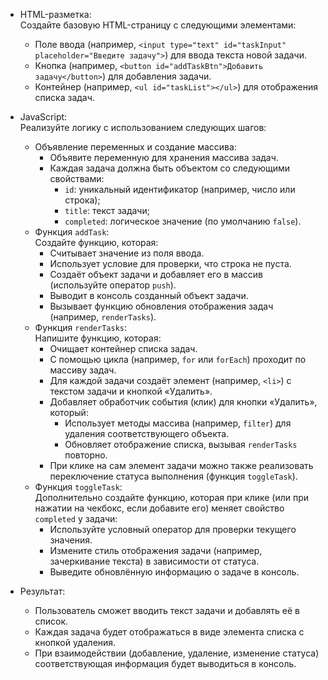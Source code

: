 - HTML-разметка:<br/>
  Создайте базовую HTML-страницу с следующими элементами:
  - Поле ввода (например, `<input type="text" id="taskInput" placeholder="Введите задачу">`) для ввода текста новой задачи.
  - Кнопка (например, `<button id="addTaskBtn">Добавить задачу</button>`) для добавления задачи.
  - Контейнер (например, `<ul id="taskList"></ul>`) для отображения списка задач.
- JavaScript:<br/>Реализуйте логику с использованием следующих шагов:
  - Объявление переменных и создание массива:
    - Объявите переменную для хранения массива задач.
    - Каждая задача должна быть объектом со следующими свойствами:
      - `id`: уникальный идентификатор (например, число или строка);
      - `title`: текст задачи;
      - `completed`: логическое значение (по умолчанию `false`).
  - Функция `addTask`:<br/> Создайте функцию, которая:
    - Считывает значение из поля ввода.
    - Использует условие для проверки, что строка не пуста.
    - Создаёт объект задачи и добавляет его в массив (используйте оператор `push`).
    - Выводит в консоль созданный объект задачи.
    - Вызывает функцию обновления отображения задач (например, `renderTasks`).
  - Функция `renderTasks`:<br/>Напишите функцию, которая:
    - Очищает контейнер списка задач.
    - С помощью цикла (например, `for` или `forEach`) проходит по массиву задач.
    - Для каждой задачи создаёт элемент (например, `<li>`) с текстом задачи и кнопкой «Удалить».
    - Добавляет обработчик события (клик) для кнопки «Удалить», который:
      - Использует методы массива (например, `filter`) для удаления соответствующего объекта.
      - Обновляет отображение списка, вызывая `renderTasks` повторно.
    - При клике на сам элемент задачи можно также реализовать переключение статуса выполнения (функция `toggleTask`).
  - Функция `toggleTask`:<br/>Дополнительно создайте функцию, которая при клике (или при нажатии на чекбокс, если добавите его) меняет свойство `completed` у задачи:
    - Используйте условный оператор для проверки текущего значения.
    - Измените стиль отображения задачи (например, зачеркивание текста) в зависимости от статуса.
    - Выведите обновлённую информацию о задаче в консоль.
   
- Результат:
  - Пользователь сможет вводить текст задачи и добавлять её в список.
  - Каждая задача будет отображаться в виде элемента списка с кнопкой удаления.
  - При взаимодействии (добавление, удаление, изменение статуса) соответствующая информация будет выводиться в консоль.
